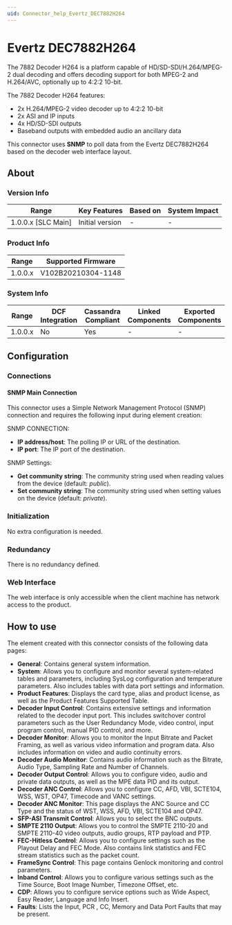 ```yaml
---
uid: Connector_help_Evertz_DEC7882H264
---
```


# Evertz DEC7882H264

The 7882 Decoder H264 is a platform capable of HD/SD-SDI/H.264/MPEG-2 dual decoding and offers decoding support for both MPEG-2 and H.264/AVC, optionally up to 4:2:2 10-bit.

The 7882 Decoder H264 features:

- 2x H.264/MPEG-2 video decoder up to 4:2:2 10-bit
- 2x ASI and IP inputs
- 4x HD/SD-SDI outputs
- Baseband outputs with embedded audio an ancillary data

This connector uses **SNMP** to poll data from the Evertz DEC7882H264 based on the decoder web interface layout.

## About

### Version Info

| Range                | Key Features     | Based on     | System Impact     |
|----------------------|------------------|--------------|-------------------|
| 1.0.0.x \[SLC Main\] | Initial version  | \-           | \-                |

### Product Info

| Range     | Supported Firmware     |
|-----------|------------------------|
| 1.0.0.x   | V102B20210304-1148     |

### System Info

| Range     | DCF Integration     | Cassandra Compliant     | Linked Components     | Exported Components     |
|-----------|---------------------|-------------------------|-----------------------|-------------------------|
| 1.0.0.x   | No                  | Yes                     | \-                    | \-                      |

## Configuration

### Connections

#### SNMP Main Connection

This connector uses a Simple Network Management Protocol (SNMP) connection and requires the following input during element creation:

SNMP CONNECTION:

- **IP address/host**: The polling IP or URL of the destination.
- **IP port**: The IP port of the destination.

SNMP Settings:

- **Get community string**: The community string used when reading values from the device (default: *public*).
- **Set community string**: The community string used when setting values on the device (default: *private*).

### Initialization

No extra configuration is needed.

### Redundancy

There is no redundancy defined.

### Web Interface

The web interface is only accessible when the client machine has network access to the product.

## How to use

The element created with this connector consists of the following data pages:

- **General**: Contains general system information.
- **System**: Allows you to configure and monitor several system-related tables and parameters, including SysLog configuration and temperature parameters. Also includes tables with data port settings and information.
- **Product Features**: Displays the card type, alias and product license, as well as the Product Features Supported Table.
- **Decoder Input Control**: Contains extensive settings and information related to the decoder input port. This includes switchover control parameters such as the User Redundancy Mode, video control, input program control, manual PID control, and more.
- **Decoder Monitor**: Allows you to monitor the Input Bitrate and Packet Framing, as well as various video information and program data. Also includes information on video and audio continuity errors.
- **Decoder Audio Monitor**: Contains audio information such as the Bitrate, Audio Type, Sampling Rate and Number of Channels.
- **Decoder Output Control**: Allows you to configure video, audio and private data outputs, as well as the MPE data PID and its output.
- **Decoder ANC Control**: Allows you to configure CC, AFD, VBI, SCTE104, WSS, WST, OP47, Timecode and VANC settings.
- **Decoder ANC Monitor**: This page displays the ANC Source and CC Type and the status of WST, WSS, AFD, VBI, SCTE104 and OP47.
- **SFP-ASI Transmit Control**: Allows you to select the BNC outputs.
- **SMPTE 2110 Output**: Allows you to control the SMPTE 2110-20 and SMPTE 2110-40 video outputs, audio groups, RTP payload and PTP.
- **FEC-Hitless Control**: Allows you to configure settings such as the Playout Delay and FEC Mode. Also contains link statistics and FEC stream statistics such as the packet count.
- **FrameSync Control**: This page contains Genlock monitoring and control parameters.
- **Inband Control**: Allows you to configure various settings such as the Time Source, Boot Image Number, Timezone Offset, etc.
- **CDP**: Allows you to configure service options such as Wide Aspect, Easy Reader, Language and Info Insert.
- **Faults**: Lists the Input, PCR , CC, Memory and Data Port Faults that may be present.
